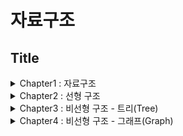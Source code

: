 # 자료구조
## Title
<details><summary>
Chapter1 : 자료구조
</summary><div markdown="1">

 1. [자료와 정보](#자료와-정보)
 1. [자료처리와 자료구조](#자료처리와-자료구조)
 1. [추상화](#추상화)
 1. [자료구조의 형태](#자료구조의-형태)
 1. [자료구조의 분류](#자료구조의-분류)
    1. [선형 구조](#선형-구조)
    1. [비선형 구조](#비선형-구조)
 </div></details>
<details><summary>
Chapter2 : 선형 구조
</summary><div markdown="1">

1. [배열(Array)](#배열(Array))
    - [배열 요소의 저장](#배열-요소의-저장)
    - [다차원 배열](#다차원-배열)
 1. [스택(Stack)](#스택(Stack))
    - [스택의 연산](#스택의-연산)
    - [배열을 이용한 스택의 구현](#배열을-이용한-스택의-구현)
    - [Push()](#Push())
    - [Pop()](#Pop())
    - [Peek()](#Peek())
1. [큐(Queue)](#큐(Queue))
    - [큐의 연산](#큐의-연산)
    - [선형 큐와 원형 큐](#선형-큐와-원형-큐)
        - [선형 큐](#선형-큐)
        - [원형 큐](#원형-큐)
            - [원형 큐의 삽입 삭제 구현](#원형-큐의-삽입-삭제-구현)
1. [리스트(List)](#리스트(List))
    - [선형 리스트](#선형-리스트)
    - [연결 리스트](#연결-리스트)
        - [단순 연결 리스트의 구현](#단순-연결-리스트의-구현)
        - [단순 연결 리스트의 삽입 연산 구현](#단순-연결-리스트의-삽입-연산-구현)
        - [단순 연결 리스트의 삭제 연산 구현](#단순-연결-리스트의-삭제-연산-구현)
</div></details>
<details><summary>
Chapter3 : 비선형 구조 - 트리(Tree)
</summary><div markdown="1">

 1. [비선형 구조란?](#비선형-구조란?)
 1. [비선형 자료 구조](#비선형-자료-구조)
1. [트리(Tree)](#트리(Tree))
    - [트리의 용어](#트리의-용어)
    - [트리의 분류](#트리의-분류)
1. [이진 트리(Binary Tree)](#이진-트리(Binary-Tree))
    - [이진 트리의 종류](#이진-트리의-종류)
    - [이진 트리의 표현](#이진-트리의-표현)
        - [배열을 이용한 표현](#배열을-이용한-표현)
        - [연결리스트를 이용한 표현](#연결리스트를-이용한-표현)
    - [이진 트리의 순회](#이진-트리의-순회)
        - [전위(Preorder)순회](#전위(Preorder)순회)
        - [중위(Inorder)순회](#중위(Inorder)순회)
        - [후위(Postorder)](#후위(Postorder))
    - [이진 트리 순회 알고리즘](#이진-트리-순회-알고리즘)
        - [재귀 알고리즘을 사용한 이진 트리 순회](#재귀-알고리즘을-사용한-이진-트리-순회)
        - [반복 알고리즘을 사용한 이진 트리 순회](#반복-알고리즘을-사용한-이진-트리-순회)
    - [이진 탐색 트리(Binary Search Tree)](#이진-탐색-트리(Binary-Search-Tree))
        - [이진 탐색 트리의 탐색](#이진-탐색-트리의-탐색)
        - [이진 탐색 트리에서의 삽입](#이진-탐색-트리에서의-삽입)
        - [이진 탐색 트리에서의 삭제](#이진-탐색-트리에서의-삽입)
</div></details>
<details><summary>
Chapter4 : 비선형 구조 - 그래프(Graph)
</summary><div markdown="1">

 1. [그래프(Graph)?](#그래프graph)
    - [그래프의 종류](#그래프의-종류)
    - [간선의 특성에 따른 분류](#간선의-특성에-따른-분류)
    - [구조적 특성에 따른 분류](#구조적-특성에-따른-분류)
 1. [그래프의 용어](#그래프의-용어)
 1. [그래프의 표현](#그래프의-표현)
    - [인접 행렬을 이용한 표현](#인접-행렬을-이용한-표현)
    - [인접 리스트를 이용한 표현](#인접-리스트를-이용한-표현)
1. [그래프의 탐색](#그래프의-탐색)
    - [깊이 우선 탐색(DFS, Depth First Search)](#깊이-우선-탐색dfs-depth-first-search)
    - [너비 우선 탐색(BFS, Breadth First Search)](#너비-우선-탐색bfs-breadth-first-search)

</div></details>